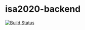 # isa2020-backend

[![Build Status](https://travis-ci.com/igorroncevic/isa2020-backend.svg?token=vSoDqCzY75G1QcCMR5Pt&branch=master)](https://travis-ci.com/igorroncevic/isa2020-backend)